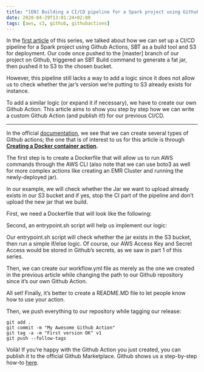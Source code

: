 ```yaml
---
title: "[EN] Building a CI/CD pipeline for a Spark project using Github Actions, SBT and AWS S3 — Part 2"
date: 2020-04-29T13:01:24+02:00
tags: [aws, s3, github, githubactions]
---
```

In the [first article](https://medium.com/alterway/building-a-ci-cd-pipeline-for-a-spark-project-using-github-actions-sbt-and-aws-s3-part-1-c7d43658832d) of this series, we talked about how we can set up a CI/CD pipeline for a Spark project using Github Actions, SBT as a build tool and S3 for deployment. Our code once pushed to the [master] branch of our project on Github, triggered an SBT Build command to generate a fat jar, then pushed it to S3 to the chosen bucket.

However, this pipeline still lacks a way to add a logic since it does not allow us to check whether the jar’s version we’re putting to S3 already exists for instance.

To add a similar logic (or expand it if necessary), we have to create our own Github Action. This article aims to show you step by step how we can write a custom Github Action (and publish it!) for our previous CI/CD.

------

In the official [documentation](https://help.github.com/en/actions/building-actions), we see that we can create several types of Github actions; the one that is of interest to us for this article is through [**Creating a Docker container action**](https://help.github.com/en/actions/building-actions/creating-a-docker-container-action)**.**

The first step is to create a Dockerfile that will allow us to run AWS commands through the AWS CLI (also note that we can use boto3 as well for more complex actions like creating an EMR Cluster and running the newly-deployed jar).

In our example, we will check whether the Jar we want to upload already exists in our S3 bucket and if yes, stop the CI part of the pipeline and don’t upload the new jar that we build.

First, we need a Dockerfile that will look like the following:

<script src="https://gist.github.com/fakirAyoub/36123741b3cfd458b1bbafaf96f2bf4d.js"></script>
Second, an entrypoint.sh script will help us implement our logic:

<script src="https://gist.github.com/fakirAyoub/428074eff73acd7f27d801c72ae9bbf1.js"></script>

Our entrypoint.sh script will check whether the jar exists in the S3 bucket, then run a simple if/else logic. Of course, our AWS Access Key and Secret Access would be stored in Github’s secrets, as we saw in part 1 of this series.

Then, we can create our workflow.yml file as merely as the one we created in the previous article while changing the path to our Github repository since it’s our own Github Action.

<script src="https://gist.github.com/fakirAyoub/d8de1acb977fef457fe71ba641113cdb.js"></script>

All set! Finally, it’s better to create a README.MD file to let people know how to use your action.

Then, we push everything to our repository while tagging our release:

```
git add .
git commit -m "My Awesome Github Action"
git tag -a -m "First version OK" v1
git push --follow-tags
```

Voilà! If you’re happy with the Github Action you just created, you can publish it to the official Github Marketplace. Github shows us a step-by-step how-to [here](https://help.github.com/en/actions/building-actions/publishing-actions-in-github-marketplace).
